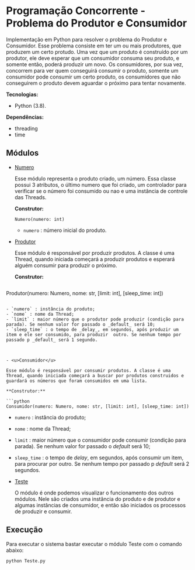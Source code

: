# Programação Concorrente - Problema do Produtor e Consumidor

Implementação em Python para resolver o problema do Produtor e Consumidor. Esse problema consiste em ter um ou mais produtores, que produzem um certo protudo. Uma vez que um produto é construído por um produtor, ele deve esperar que um consumidor consuma seu produto, e somente então, poderá produzir um novo. Os consumidores, por sua vez, concorrem para ver quem conseguirá consumir o produto, somente um consumidor pode consumir um certo produto, os consumidores que não conseguirem o produto devem aguardar o próximo para tentar novamente.

**Tecnologias:**

- Python (3.8).



**Dependências:**

- threading
- time



## Módulos

- <u>Numero</u> 

  Esse módulo representa o produto criado, um número. Essa classe possui 3 atributos, o último numero que foi criado, um controlador para verificar se o número foi consumido ou nao e uma instância de controle das Threads.

  **Construtor:**

  ```pyth
  Numero(numero: int)
  ```

  - `numero` : número inicial do produto.

    

- <u>Produtor</u>

  Esse módulo é responsável por produzir produtos. A classe é uma Thread, quando iniciada começará a produzir produtos e esperará alguém consumir para produzir o próximo. 

  **Construtor:**

  ```python
Produtor(numero: Numero, nome: str, [limit: int], [sleep_time: int])
  ```
  
  - `numero` : instância do produto;
  - `nome` : nome da Thread;
  - `limit` : maior número que o produtor pode produzir (condição para parada). Se nenhum valor for passado o _default_ será 10;
  - `sleep_time` : o tempo de _delay_, em segundos, após produzir um item e ele ser consumido, para produzir  outro. Se nenhum tempo por passado p _default_ será 1 segundo.



- <u>Consumidor</u>

  Esse módulo é responsável por consumir produtos. A classe é uma Thread, quando iniciada começará a buscar por produtos construidos e guardará os números que foram consumidos em uma lista. 

  **Construtor:**

  ```python
  Consumidor(numero: Numero, nome: str, [limit: int], [sleep_time: int])
  ```

  - `numero` : instância do produto;
  - `nome` : nome da Thread;
  - `limit` : maior número que o consumidor pode consumir (condição para parada). Se nenhum valor for passado o _default_ será 10;
  - `sleep_time` : o tempo de _delay_, em segundos, após consumir um item, para procurar por outro. Se nenhum tempo por passado p _default_ será 2 segundos.



- <u>Teste</u>

  O módulo é onde podemos visualizar o funcionamento dos outros módulos. Nele são criados uma instância do produto e de produtor e algumas instâncias de consumidor, e então são iniciados os processos de produzir e consumir.

  

## Execução 

Para executar o sistema bastar executar o módulo Teste com o comando abaixo:

```bash
python Teste.py
```